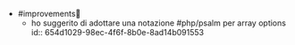 - #improvements💪
	- ho suggerito di adottare una notazione #php/psalm per array options
	  id:: 654d1029-98ec-4f6f-8b0e-8ad14b091553